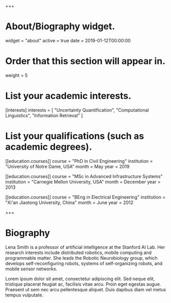 +++
# About/Biography widget.
widget = "about"
active = true
date = 2019-01-12T00:00:00

# Order that this section will appear in.
weight = 5

# List your academic interests.
[interests]
  interests = [
    "Uncertainty Quantification",
    "Computational Linguistics",
    "Information Retrieval"
  ]

# List your qualifications (such as academic degrees).
[[education.courses]]
  course = "PhD in Civil Engineering"
  institution = "University of Notre Dame, USA"
  month = May
  year = 2019

[[education.courses]]
  course = "MSc in Advanced Infrastructure Systems"
  institution = "Carnegie Mellon University, USA"
  month = December
  year = 2013

[[education.courses]]
  course = "BEng in Electrical Engineering"
  institution = "Xi'an Jiaotong University, China"
  month = June
  year = 2012
 
+++

# Biography

Lena Smith is a professor of artificial intelligence at the Stanford AI Lab. Her research interests include distributed robotics, mobile computing and programmable matter. She leads the Robotic Neurobiology group, which develops self-reconfiguring robots, systems of self-organizing robots, and mobile sensor networks.

Lorem ipsum dolor sit amet, consectetur adipiscing elit. Sed neque elit, tristique placerat feugiat ac, facilisis vitae arcu. Proin eget egestas augue. Praesent ut sem nec arcu pellentesque aliquet. Duis dapibus diam vel metus tempus vulputate. 

